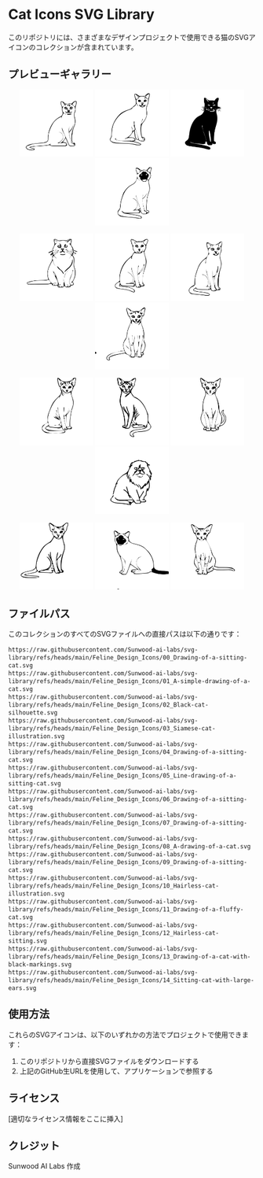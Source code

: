 # Cat Icons SVG Library

このリポジトリには、さまざまなデザインプロジェクトで使用できる猫のSVGアイコンのコレクションが含まれています。

## プレビューギャラリー

<p align="center">
<img src="https://raw.githubusercontent.com/Sunwood-ai-labs/svg-library/refs/heads/main/Feline_Design_Icons/00_Drawing-of-a-sitting-cat.svg" alt="00_Drawing-of-a-sitting-cat.svg" width="150"/>
<img src="https://raw.githubusercontent.com/Sunwood-ai-labs/svg-library/refs/heads/main/Feline_Design_Icons/01_A-simple-drawing-of-a-cat.svg" alt="01_A-simple-drawing-of-a-cat.svg" width="150"/>
<img src="https://raw.githubusercontent.com/Sunwood-ai-labs/svg-library/refs/heads/main/Feline_Design_Icons/02_Black-cat-silhouette.svg" alt="02_Black-cat-silhouette.svg" width="150"/>
<img src="https://raw.githubusercontent.com/Sunwood-ai-labs/svg-library/refs/heads/main/Feline_Design_Icons/03_Siamese-cat-illustration.svg" alt="03_Siamese-cat-illustration.svg" width="150"/>
</p>

<p align="center">
<img src="https://raw.githubusercontent.com/Sunwood-ai-labs/svg-library/refs/heads/main/Feline_Design_Icons/04_Drawing-of-a-sitting-cat.svg" alt="04_Drawing-of-a-sitting-cat.svg" width="150"/>
<img src="https://raw.githubusercontent.com/Sunwood-ai-labs/svg-library/refs/heads/main/Feline_Design_Icons/05_Line-drawing-of-a-sitting-cat.svg" alt="05_Line-drawing-of-a-sitting-cat.svg" width="150"/>
<img src="https://raw.githubusercontent.com/Sunwood-ai-labs/svg-library/refs/heads/main/Feline_Design_Icons/06_Drawing-of-a-sitting-cat.svg" alt="06_Drawing-of-a-sitting-cat.svg" width="150"/>
<img src="https://raw.githubusercontent.com/Sunwood-ai-labs/svg-library/refs/heads/main/Feline_Design_Icons/07_Drawing-of-a-sitting-cat.svg" alt="07_Drawing-of-a-sitting-cat.svg" width="150"/>
</p>

<p align="center">
<img src="https://raw.githubusercontent.com/Sunwood-ai-labs/svg-library/refs/heads/main/Feline_Design_Icons/08_A-drawing-of-a-cat.svg" alt="08_A-drawing-of-a-cat.svg" width="150"/>
<img src="https://raw.githubusercontent.com/Sunwood-ai-labs/svg-library/refs/heads/main/Feline_Design_Icons/09_Drawing-of-a-sitting-cat.svg" alt="09_Drawing-of-a-sitting-cat.svg" width="150"/>
<img src="https://raw.githubusercontent.com/Sunwood-ai-labs/svg-library/refs/heads/main/Feline_Design_Icons/10_Hairless-cat-illustration.svg" alt="10_Hairless-cat-illustration.svg" width="150"/>
<img src="https://raw.githubusercontent.com/Sunwood-ai-labs/svg-library/refs/heads/main/Feline_Design_Icons/11_Drawing-of-a-fluffy-cat.svg" alt="11_Drawing-of-a-fluffy-cat.svg" width="150"/>
</p>

<p align="center">
<img src="https://raw.githubusercontent.com/Sunwood-ai-labs/svg-library/refs/heads/main/Feline_Design_Icons/12_Hairless-cat-sitting.svg" alt="12_Hairless-cat-sitting.svg" width="150"/>
<img src="https://raw.githubusercontent.com/Sunwood-ai-labs/svg-library/refs/heads/main/Feline_Design_Icons/13_Drawing-of-a-cat-with-black-markings.svg" alt="13_Drawing-of-a-cat-with-black-markings.svg" width="150"/>
<img src="https://raw.githubusercontent.com/Sunwood-ai-labs/svg-library/refs/heads/main/Feline_Design_Icons/14_Sitting-cat-with-large-ears.svg" alt="14_Sitting-cat-with-large-ears.svg" width="150"/>
</p>

## ファイルパス

このコレクションのすべてのSVGファイルへの直接パスは以下の通りです：

```
https://raw.githubusercontent.com/Sunwood-ai-labs/svg-library/refs/heads/main/Feline_Design_Icons/00_Drawing-of-a-sitting-cat.svg
https://raw.githubusercontent.com/Sunwood-ai-labs/svg-library/refs/heads/main/Feline_Design_Icons/01_A-simple-drawing-of-a-cat.svg
https://raw.githubusercontent.com/Sunwood-ai-labs/svg-library/refs/heads/main/Feline_Design_Icons/02_Black-cat-silhouette.svg
https://raw.githubusercontent.com/Sunwood-ai-labs/svg-library/refs/heads/main/Feline_Design_Icons/03_Siamese-cat-illustration.svg
https://raw.githubusercontent.com/Sunwood-ai-labs/svg-library/refs/heads/main/Feline_Design_Icons/04_Drawing-of-a-sitting-cat.svg
https://raw.githubusercontent.com/Sunwood-ai-labs/svg-library/refs/heads/main/Feline_Design_Icons/05_Line-drawing-of-a-sitting-cat.svg
https://raw.githubusercontent.com/Sunwood-ai-labs/svg-library/refs/heads/main/Feline_Design_Icons/06_Drawing-of-a-sitting-cat.svg
https://raw.githubusercontent.com/Sunwood-ai-labs/svg-library/refs/heads/main/Feline_Design_Icons/07_Drawing-of-a-sitting-cat.svg
https://raw.githubusercontent.com/Sunwood-ai-labs/svg-library/refs/heads/main/Feline_Design_Icons/08_A-drawing-of-a-cat.svg
https://raw.githubusercontent.com/Sunwood-ai-labs/svg-library/refs/heads/main/Feline_Design_Icons/09_Drawing-of-a-sitting-cat.svg
https://raw.githubusercontent.com/Sunwood-ai-labs/svg-library/refs/heads/main/Feline_Design_Icons/10_Hairless-cat-illustration.svg
https://raw.githubusercontent.com/Sunwood-ai-labs/svg-library/refs/heads/main/Feline_Design_Icons/11_Drawing-of-a-fluffy-cat.svg
https://raw.githubusercontent.com/Sunwood-ai-labs/svg-library/refs/heads/main/Feline_Design_Icons/12_Hairless-cat-sitting.svg
https://raw.githubusercontent.com/Sunwood-ai-labs/svg-library/refs/heads/main/Feline_Design_Icons/13_Drawing-of-a-cat-with-black-markings.svg
https://raw.githubusercontent.com/Sunwood-ai-labs/svg-library/refs/heads/main/Feline_Design_Icons/14_Sitting-cat-with-large-ears.svg
```

## 使用方法

これらのSVGアイコンは、以下のいずれかの方法でプロジェクトで使用できます：
1. このリポジトリから直接SVGファイルをダウンロードする
2. 上記のGitHub生URLを使用して、アプリケーションで参照する

## ライセンス

[適切なライセンス情報をここに挿入]

## クレジット

Sunwood AI Labs 作成
